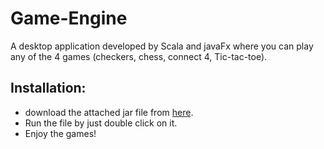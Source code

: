 # Game-Engine
A desktop application developed by Scala and javaFx where you can play any of the 4 games (checkers, chess, connect 4, Tic-tac-toe).

## Installation:
* download the attached jar file from [here](Assignment3.jar).
* Run the file by just double click on it.
* Enjoy the games! 
